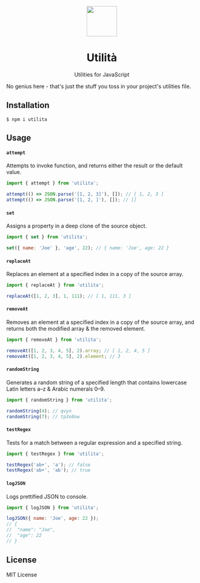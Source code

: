 <p align="center">
  <img src="https://ucasu.com/wp-content/uploads/2016/03/GIFFU-1.gif" width="80"/>
</p>

<h1 align="center">Utilità</h1>

<p align="center">Utilities for JavaScript</p>

No genius here - that's just the stuff you toss in your project's utilities file.

## Installation

```
$ npm i utilita
```

## Usage

#### `attempt`

Attempts to invoke function, and returns either the result or the default value.

```javascript
import { attempt } from 'utilita';

attempt(() => JSON.parse('[1, 2, 3]'), []); // [ 1, 2, 3 ]
attempt(() => JSON.parse('[1, 2, ]'), []); // []
```

#### `set`

Assigns a property in a deep clone of the source object.

```javascript
import { set } from 'utilita';

set({ name: 'Joe' }, 'age', 22); // { name: 'Joe', age: 22 }
```

#### `replaceAt`

Replaces an element at a specified index in a copy of the source array.

```javascript
import { replaceAt } from 'utilita';

replaceAt([1, 2, 3], 1, 111); // [ 1, 111, 3 ]
```

#### `removeAt`

Removes an element at a specified index in a copy of the source array, and returns both the modified array & the removed element.

```javascript
import { removeAt } from 'utilita';

removeAt([1, 2, 3, 4, 5], 2).array; // [ 1, 2, 4, 5 ]
removeAt([1, 2, 3, 4, 5], 2).element; // 3
```

#### `randomString`

Generates a random string of a specified length that contains lowercase Latin letters a–z & Arabic numerals 0–9.

```javascript
import { randomString } from 'utilita';

randomString(4); // qvyn
randomString(7); // tp3o8ow
```

#### `testRegex`

Tests for a match between a regular expression and a specified string.

```javascript
import { testRegex } from 'utilita';

testRegex('ab+', 'a'); // false
testRegex('ab+', 'ab'); // true
```

#### `logJSON`

Logs prettified JSON to console.

```javascript
import { logJSON } from 'utilita';

logJSON({ name: 'Joe', age: 22 });
// {
//  "name": "Joe",
//  "age": 22
// }
```

## License

MIT License

